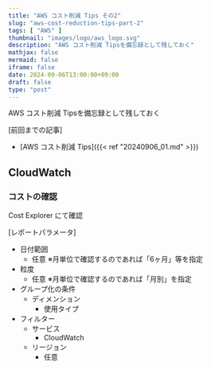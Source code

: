```yaml
---
title: "AWS コスト削減 Tips その2"
slug: "aws-cost-reduction-tips-part-2"
tags: [ "AWS" ]
thumbnail: "images/logo/aws_logo.svg"
description: "AWS コスト削減 Tipsを備忘録として残しておく"
mathjax: false
mermaid: false
iframe: false
date: 2024-09-06T13:00:00+09:00
draft: false
type: "post"
---
```


AWS コスト削減 Tipsを備忘録として残しておく

[前回までの記事]

* [AWS コスト削減 Tips]({{< ref "20240906_01.md" >}})

## CloudWatch

### コストの確認

Cost Explorer にて確認

[レポートパラメータ]

* 日付範囲
  * 任意 ※月単位で確認するのであれば「6ヶ月」等を指定
* 粒度
  * 任意 ※月単位で確認するのであれば「月別」を指定
* グループ化の条件
  * ディメンション
    * 使用タイプ
* フィルター
  * サービス
    * CloudWatch
  * リージョン
    * 任意
